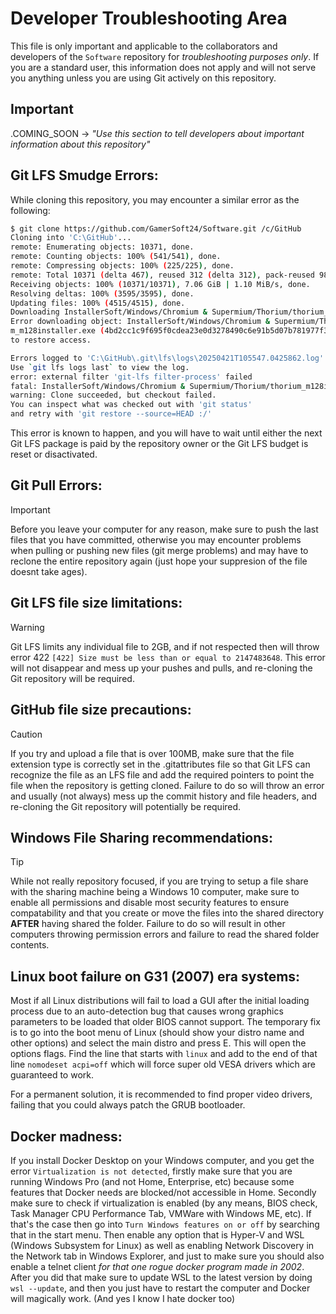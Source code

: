 # Developer Troubleshooting Area

This file is only important and applicable to the collaborators and developers of the `Software` repository for *troubleshooting purposes only*. If you are a standard user, this information does not apply and will not serve you anything unless you are using Git actively on this repository.

## Important

.COMING_SOON → *"Use this section to tell developers about important information about this repository"*

## Git LFS Smudge Errors:

While cloning this repository, you may encounter a similar error as the following: 
```sh
$ git clone https://github.com/GamerSoft24/Software.git /c/GitHub
Cloning into 'C:\GitHub'...
remote: Enumerating objects: 10371, done.
remote: Counting objects: 100% (541/541), done.
remote: Compressing objects: 100% (225/225), done.
remote: Total 10371 (delta 467), reused 312 (delta 312), pack-reused 9830 (from 2)
Receiving objects: 100% (10371/10371), 7.06 GiB | 1.10 MiB/s, done.
Resolving deltas: 100% (3595/3595), done.
Updating files: 100% (4515/4515), done.
Downloading InstallerSoft/Windows/Chromium & Supermium/Thorium/thorium_m128installer.exe (297 MB)
Error downloading object: InstallerSoft/Windows/Chromium & Supermium/Thorium/thorium_m128installer.exe (4bd2cc1): Smudge error: Error downloading InstallerSoft/Windows/Chromium & Supermium/Thorium/thoriu
m_m128installer.exe (4bd2cc1c9f695f0cdea23e0d3278490c6e91b5d07b781977f3feb0ed8e5ee878): batch response: This repository exceeded its LFS budget. The account responsible for the budget should increase it
to restore access.

Errors logged to 'C:\GitHub\.git\lfs\logs\20250421T105547.0425862.log'.
Use `git lfs logs last` to view the log.
error: external filter 'git-lfs filter-process' failed
fatal: InstallerSoft/Windows/Chromium & Supermium/Thorium/thorium_m128installer.exe: smudge filter lfs failed
warning: Clone succeeded, but checkout failed.
You can inspect what was checked out with 'git status'
and retry with 'git restore --source=HEAD :/'
```

This error is known to happen, and you will have to wait until either the next Git LFS package is paid by the repository owner or the Git LFS budget is reset or disactivated.

## Git Pull Errors:

> [!IMPORTANT]
>
> Before you leave your computer for any reason, make sure to push the last files that you have committed, otherwise you may encounter problems when pulling or pushing new files (git merge problems) and may have to reclone the entire repository again (just hope your suppresion of the file doesnt take ages).
>
> 
## Git LFS file size limitations:

> [!WARNING]
>
> Git LFS limits any individual file to 2GB, and if not respected then will throw error 422 ` [422] Size must be less than or equal to 2147483648
`. This error will not disappear and mess up your pushes and pulls, and re-cloning the Git repository will be required.

## GitHub file size precautions:

> [!CAUTION]
>
> If you try and upload a file that is over 100MB, make sure that the file extension type is correctly set in the .gitattributes file so that Git LFS can recognize the file as an LFS file and add the required pointers to point the file when the repository is getting cloned. Failure to do so will throw an error and usually (not always) mess up the commit history and file headers, and re-cloning the Git repository will potentially be required.
> 

## Windows File Sharing recommendations:

> [!TIP]
>
> While not really repository focused, if you are trying to setup a file share with the sharing machine being a Windows 10 computer, make sure to enable all permissions and disable most security features to ensure compatability and that you create or move the files into the shared directory **AFTER** having shared the folder. Failure to do so will result in other computers throwing permission errors and failure to read the shared folder contents.

## Linux boot failure on G31 (2007) era systems:

Most if all Linux distributions will fail to load a GUI after the initial loading process due to an auto-detection bug that causes wrong graphics parameters to be loaded that older BIOS cannot support. The temporary fix is to go into the boot menu of Linux (should show your distro name and other options) and select the main distro and press E. This will open the options flags. Find the line that starts with `linux` and add to the end of that line `nomodeset acpi=off` which will force super old VESA drivers which are guaranteed to work.

For a permanent solution, it is recommended to find proper video drivers, failing that you could always patch the GRUB bootloader.

## Docker madness:

If you install Docker Desktop on your Windows computer, and you get the error `Virtualization is not detected`, firstly make sure that you are running Windows Pro (and not Home, Enterprise, etc) because some features that Docker needs are blocked/not accessible in Home. Secondly make sure to check if virtualization is enabled (by any means, BIOS check, Task Manager CPU Performance Tab, VMWare with Windows ME, etc). If that's the case then go into `Turn Windows features on or off` by searching that in the start menu. Then enable any option that is Hyper-V and WSL (Windows Subsystem for Linux) as well as enabling Network Discovery in the Network tab in Windows Explorer, and just to make sure you should also enable a telnet client *for that one rogue docker program made in 2002*. After you did that make sure to update WSL to the latest version by doing `wsl --update`, and then you just have to restart the computer and Docker will magically work. (And yes I know I hate docker too)
